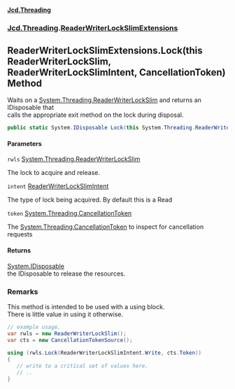 #### [Jcd.Threading](index.md 'index')
### [Jcd.Threading](Jcd.Threading.md 'Jcd.Threading').[ReaderWriterLockSlimExtensions](ReaderWriterLockSlimExtensions.md 'Jcd.Threading.ReaderWriterLockSlimExtensions')

## ReaderWriterLockSlimExtensions.Lock(this ReaderWriterLockSlim, ReaderWriterLockSlimIntent, CancellationToken) Method

Waits on a [System.Threading.ReaderWriterLockSlim](https://docs.microsoft.com/en-us/dotnet/api/System.Threading.ReaderWriterLockSlim 'System.Threading.ReaderWriterLockSlim') and returns an IDisposable that  
calls the appropriate exit method on the lock during disposal.

```csharp
public static System.IDisposable Lock(this System.Threading.ReaderWriterLockSlim rwls, Jcd.Threading.ReaderWriterLockSlimIntent intent, System.Threading.CancellationToken token);
```
#### Parameters

<a name='Jcd.Threading.ReaderWriterLockSlimExtensions.Lock(thisSystem.Threading.ReaderWriterLockSlim,Jcd.Threading.ReaderWriterLockSlimIntent,System.Threading.CancellationToken).rwls'></a>

`rwls` [System.Threading.ReaderWriterLockSlim](https://docs.microsoft.com/en-us/dotnet/api/System.Threading.ReaderWriterLockSlim 'System.Threading.ReaderWriterLockSlim')

The lock to acquire and release.

<a name='Jcd.Threading.ReaderWriterLockSlimExtensions.Lock(thisSystem.Threading.ReaderWriterLockSlim,Jcd.Threading.ReaderWriterLockSlimIntent,System.Threading.CancellationToken).intent'></a>

`intent` [ReaderWriterLockSlimIntent](ReaderWriterLockSlimIntent.md 'Jcd.Threading.ReaderWriterLockSlimIntent')

The type of lock being acquired. By default this is a Read

<a name='Jcd.Threading.ReaderWriterLockSlimExtensions.Lock(thisSystem.Threading.ReaderWriterLockSlim,Jcd.Threading.ReaderWriterLockSlimIntent,System.Threading.CancellationToken).token'></a>

`token` [System.Threading.CancellationToken](https://docs.microsoft.com/en-us/dotnet/api/System.Threading.CancellationToken 'System.Threading.CancellationToken')

The [System.Threading.CancellationToken](https://docs.microsoft.com/en-us/dotnet/api/System.Threading.CancellationToken 'System.Threading.CancellationToken') to inspect for cancellation requests

#### Returns
[System.IDisposable](https://docs.microsoft.com/en-us/dotnet/api/System.IDisposable 'System.IDisposable')  
the IDisposable to release the resources.

### Remarks
  
This method is intended to be used with a using block.  
There is little value in using it otherwise.  
  
```csharp  
// example usage.  
var rwls = new ReaderWriterLockSlim();  
var cts = new CancellationTokenSource();  
  
using (rwls.Lock(ReaderWriterLockSlimIntent.Write, cts.Token))  
{  
   // write to a critical set of values here.  
   // ..  
}  
```